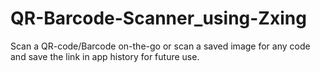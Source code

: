 # QR-Barcode-Scanner_using-Zxing

Scan a QR-code/Barcode on-the-go or scan a saved image for any code and save the link in app history for future use.